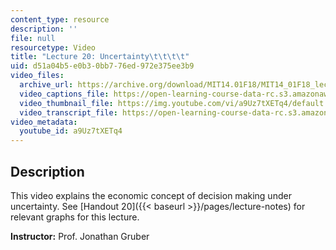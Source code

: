 ```yaml
---
content_type: resource
description: ''
file: null
resourcetype: Video
title: "Lecture 20: Uncertainty\t\t\t\t"
uid: d51a04b5-e0b3-0bb7-76ed-972e375ee3b9
video_files:
  archive_url: https://archive.org/download/MIT14.01F18/MIT14_01F18_lec20_300k.mp4
  video_captions_file: https://open-learning-course-data-rc.s3.amazonaws.com/14-01-principles-of-microeconomics-fall-2018/b08f82628eab59a9854f7a8dfef8c8ca_a9Uz7tXETq4.vtt
  video_thumbnail_file: https://img.youtube.com/vi/a9Uz7tXETq4/default.jpg
  video_transcript_file: https://open-learning-course-data-rc.s3.amazonaws.com/14-01-principles-of-microeconomics-fall-2018/ec6efe706237bc88670d45116f387fd3_a9Uz7tXETq4.pdf
video_metadata:
  youtube_id: a9Uz7tXETq4
---
```


Description
-----------

This video explains the economic concept of decision making under uncertainty. See [Handout 20]({{< baseurl >}}/pages/lecture-notes) for relevant graphs for this lecture. 

**Instructor:** Prof. Jonathan Gruber